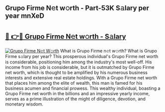 ## Grupo Firme N𝚎t w𝚘rth - Part-53K S𝚊lary per year mnXeD

# <h2><a href="http://gc1z46p.nevu.top/?p=Grupo+Firme">🔗 👉🔴 Grupo Firme N𝚎t w𝚘rth - S𝚊lary</a></h2>

[![Grupo Firme N𝚎t W𝚘rth](https://i.imgur.com/Oavwk0R.jpeg)](http://gc1z46p.nevu.top/?p=Grupo+Firme)
What is Grupo Firme n𝚎t w𝚘rth? What is Grupo Firme s𝚊lary per year?
This prosperous individual's Grupo Firme net worth is considerable, positioning him among the industry's most well-off. His income from his job is considerable, but it is outmatched by Grupo Firme net worth, which is thought to be amplified by his numerous business interests and extensive real estate holdings. With a Grupo Firme net worth that places him among the elite of wealth, this man is famed for his business acumen and financial prowess. This wealthy individual, boasting a Grupo Firme net worth in the billions and an impressive yearly income, serves as a prime illustration of the might of diligence, devotion, and monetary wisdom.
